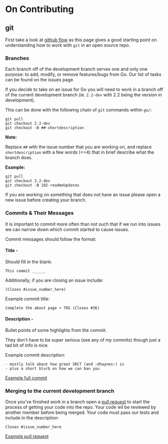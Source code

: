 # On Contributing

## git
First take a look at [github flow](https://guides.github.com/introduction/flow/)
as this page gives a good starting point on understanding how to work with `git`
in an open source repo.

### Branches

Each branch off of the development branch serves one and only one purpose: to
add, modify, or remove features/bugs from Go. Our list of tasks can be found on
the issues page.

If you decide to take on an issue for Go you will need to work in a branch off
of the current development branch (ie. `2.2-dev` with 2.2 being the version in
    development).

This can be done with the following chain of `git` commands within `go/`:

    git pull
    git checkout 2.2-dev
    git checkout -B ##-shortdescription


**Note:**

Replace `##` with the issue number that you are working on, and replace
`shortdescription` with a few words (<=4) that in brief describe what the branch
does.

**Example:**

    git pull
    git checkout 2.2-dev
    git checkout -B 102-readmeUpdates

If you are working on something that does not have an issue please open a new
issue before creating your branch.

### Commits & Their Messages

It is important to commit more often than not such that if we run into issues we
can narrow down which commit started to cause issues.

Commit messages should follow the format:

#### Title -

Should fill in the blank:

    This commit ______

Additionally, if you are closing an issue include:

    (Closes #issue_number_here)

Example commit title:

    Complete the about page + TOS (Closes #36)

#### Description -

Bullet points of some highlights from the commit.

They don't have to be super serious (see any of my commits) though just a tad bit of info is nice.

Example commit description:

    - mostly talk about how great SRCT (and :dhaynes:) is
    - plus a short blurb on how we can ban you

[Example full commit](https://git.gmu.edu/srct/go/commit/db89af2e4ffd06a6044d3301a3f7a45ced74799a)

### Merging to the current development branch

Once you've finished work in a branch open a [pull request](https://git.gmu.edu/srct/go/merge_requests/new)
to start the process of getting your code into the repo. Your code wil be reviewed
by another member before being merged. Your code must pass our tests and include
in the description:

    Closes #issue_number_here

[Example pull request](https://git.gmu.edu/srct/go/merge_requests/25)
